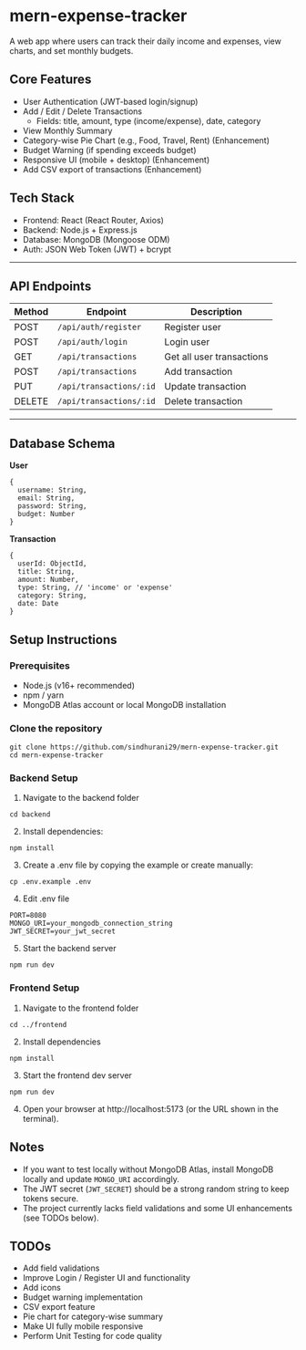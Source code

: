 # mern-expense-tracker
A web app where users can track their daily income and expenses, view charts, and set monthly budgets.

## Core Features
- User Authentication (JWT-based login/signup)
- Add / Edit / Delete Transactions
    - Fields: title, amount, type (income/expense), date, category
- View Monthly Summary
- Category-wise Pie Chart (e.g., Food, Travel, Rent) (Enhancement)
- Budget Warning (if spending exceeds budget)
- Responsive UI (mobile + desktop) (Enhancement)
- Add CSV export of transactions (Enhancement)

## Tech Stack
- Frontend: React (React Router, Axios)
- Backend: Node.js + Express.js
- Database: MongoDB (Mongoose ODM)
- Auth: JSON Web Token (JWT) + bcrypt

---

## API Endpoints

| Method | Endpoint                 | Description          |
|--------|--------------------------|----------------------|
| POST   | `/api/auth/register`      | Register user        |
| POST   | `/api/auth/login`         | Login user           |
| GET    | `/api/transactions`       | Get all user transactions |
| POST   | `/api/transactions`       | Add transaction      |
| PUT    | `/api/transactions/:id`   | Update transaction   |
| DELETE | `/api/transactions/:id`   | Delete transaction   |

---

## Database Schema
**User**
```
{
  username: String,
  email: String,
  password: String,
  budget: Number
}
```
**Transaction**
```
{
  userId: ObjectId,
  title: String,
  amount: Number,
  type: String, // 'income' or 'expense'
  category: String,
  date: Date
}
```

## Setup Instructions
### Prerequisites
- Node.js (v16+ recommended)
- npm / yarn
- MongoDB Atlas account or local MongoDB installation

### Clone the repository
```
git clone https://github.com/sindhurani29/mern-expense-tracker.git
cd mern-expense-tracker
```

### Backend Setup
1. Navigate to the backend folder
```
cd backend
```
2. Install dependencies:
```
npm install
```
3. Create a .env file by copying the example or create manually:
```
cp .env.example .env
```
4. Edit .env file
```
PORT=8080
MONGO_URI=your_mongodb_connection_string
JWT_SECRET=your_jwt_secret
```
5. Start the backend server
```
npm run dev
```

### Frontend Setup
1. Navigate to the frontend folder
```
cd ../frontend
```
2. Install dependencies
```
npm install
```
3. Start the frontend dev server
```
npm run dev
```
4. Open your browser at http://localhost:5173 (or the URL shown in the terminal).

## Notes
- If you want to test locally without MongoDB Atlas, install MongoDB locally and update `MONGO_URI` accordingly.
- The JWT secret (`JWT_SECRET`) should be a strong random string to keep tokens secure.
- The project currently lacks field validations and some UI enhancements (see TODOs below).

## TODOs
- Add field validations
- Improve Login / Register UI and functionality
- Add icons
- Budget warning implementation
- CSV export feature
- Pie chart for category-wise summary
- Make UI fully mobile responsive
- Perform Unit Testing for code quality